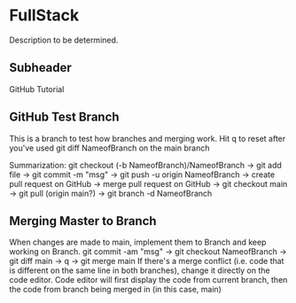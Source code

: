 # FullStack

Description to be determined. 

## Subheader

GitHub Tutorial

## GitHub Test Branch

This is a branch to test how branches and merging work. 
Hit q to reset after you've used git diff NameofBranch on the main branch

Summarization: 
git checkout (-b NameofBranch)/NameofBranch -> git add file -> git commit -m "msg" -> git push -u origin NameofBranch -> create pull request on GitHub -> merge pull request on GitHub -> git checkout main -> git pull (origin main?) -> git branch -d NameofBranch  

## Merging Master to Branch

When changes are made to main, implement them to Branch and keep working on Branch. 
git commit -am "msg" -> git checkout NameofBranch -> git diff main -> q -> git merge main 
If there's a merge conflict (i.e. code that is different on the same line in both branches), change it directly on the code editor. 
Code editor will first display the code from current branch, then the code from branch being merged in (in this case, main)
